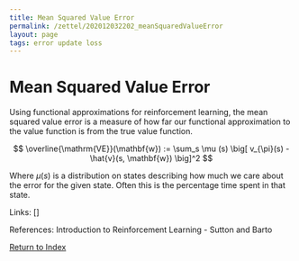 ```yaml
---
title: Mean Squared Value Error
permalink: /zettel/202012032202_meanSquaredValueError
layout: page
tags: error update loss
---
```

# Mean Squared Value Error

Using functional approximations for reinforcement learning, the mean squared value error 
is a measure of how far our functional approximation to the value function is 
from the true value function. 

$$
\overline{\mathrm{VE}}(\mathbf{w}) := \sum_s \mu (s) \big[ v_{\pi}(s) - \hat{v}(s, \mathbf{w}) \big]^2
$$

Where $\mu(s)$ is a distribution on states describing how much we care about the error
for the given state. Often this is the percentage time spent in that state. 

Links: []

References: Introduction to Reinforcement Learning - Sutton and Barto

[Return to Index](index)